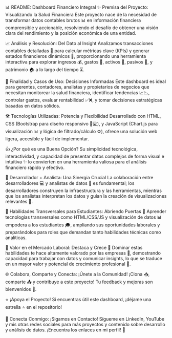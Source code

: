 📊 README: Dashboard Financiero Integral
✨ Premisa del Proyecto: Visualizando la Salud Financiera
Este proyecto nace de la necesidad de transformar datos contables brutos 📊 en información financiera comprensible y accionable, resolviendo el desafío de obtener una visión clara del rendimiento y la posición económica de una entidad.

📈 Análisis y Resolución: Del Dato al Insight
Analizamos transacciones contables detalladas 🧾 para calcular métricas clave (KPIs) y generar estados financieros dinámicos 📄, proporcionando una herramienta interactiva para explorar ingresos 💰, gastos 💸, activos 🏦, pasivos 🤝, y patrimonio 🏠 a lo largo del tiempo ⏳.

🎯 Finalidad y Casos de Uso: Decisiones Informadas
Este dashboard es ideal para gerentes, contadores, analistas y propietarios de negocios que necesitan monitorear la salud financiera, identificar tendencias 📈📉, controlar gastos, evaluar rentabilidad ✅❌, y tomar decisiones estratégicas basadas en datos sólidos.

🛠️ Tecnologías Utilizadas: Potencia y Flexibilidad
Desarrollado con HTML, CSS (Bootstrap para diseño responsivo 📱💻), y JavaScript (Chart.js para visualización 📊 y lógica de filtrado/cálculo ⚙️), ofrece una solución web ligera, accesible y fácil de implementar.

👍 ¿Por qué es una Buena Opción?
Su simplicidad tecnológica, interactividad, y capacidad de presentar datos complejos de forma visual e intuitiva ✨ lo convierten en una herramienta valiosa para el análisis financiero rápido y efectivo.

🤝 Desarrollador + Analista: Una Sinergia Crucial
La colaboración entre desarrolladores 💻 y analistas de datos 🧠 es fundamental; los desarrolladores construyen la infraestructura y las herramientas, mientras que los analistas interpretan los datos y guían la creación de visualizaciones relevantes 🎯.

🌱 Habilidades Transversales para Estudiantes: Abriendo Puertas 🔑
Aprender tecnologías transversales como HTML/CSS/JS y visualización de datos 📊 empodera a los estudiantes 🎓, ampliando sus oportunidades laborales y preparándolos para roles que demandan tanto habilidades técnicas como analíticas.

💪 Valor en el Mercado Laboral: Destaca y Crece 🚀
Dominar estas habilidades te hace altamente valorado por las empresas 🏢, demostrando capacidad para trabajar con datos y comunicar insights, lo que se traduce en un mayor valor y potencial de crecimiento profesional 🌱.

🌐 Colabora, Comparte y Conecta: ¡Únete a la Comunidad!
¡Clona 📥, comparte 📤 y contribuye a este proyecto! Tu feedback y mejoras son bienvenidos 🙌.

⭐ ¡Apoya el Proyecto!
Si encuentras útil este dashboard, ¡déjame una estrella ⭐ en el repositorio!

🔗 Conecta Conmigo: ¡Sigamos en Contacto!
Sígueme en LinkedIn, YouTube y mis otras redes sociales para más proyectos y contenido sobre desarrollo y análisis de datos. ¡Encuentra los enlaces en mi perfil! 👋
